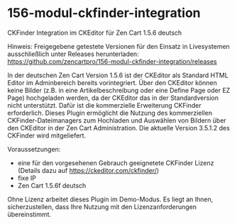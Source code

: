 # 156-modul-ckfinder-integration
CKFinder Integration im CKEditor für Zen Cart 1.5.6 deutsch

Hinweis: 
Freigegebene getestete Versionen für den Einsatz in Livesystemen ausschließlich unter Releases herunterladen:
https://github.com/zencartpro/156-modul-ckfinder-integration/releases

In der deutschen Zen Cart Version 1.5.6 ist der CKEditor als Standard HTML Editor im Adminbereich bereits vorintegriert.
Über den CKEditor können keine Bilder (z.B. in eine Artikelbeschreibung oder eine Define Page oder EZ Page) hochgeladen werden, da der CKEditor das in der Standardversion nicht unterstützt.
Dafür ist die kommerzielle Erweiterung CKFinder erforderlich.
Dieses Plugin ermöglicht die Nutzung des kommerziellen CKFinder-Dateimanagers zum Hochladen und Auswählen von Bildern über den CKEditor in der Zen Cart Administration.
Die aktuelle Version 3.5.1.2 des CKFinder wird mitgeliefert.

Voraussetzungen:
- eine für den vorgesehenen Gebrauch geeignetete CKFinder Lizenz (Details dazu auf https://ckeditor.com/ckfinder/)
- fixe IP
- Zen Cart 1.5.6f deutsch

Ohne Lizenz arbeitet dieses Plugin im Demo-Modus. 
Es liegt an Ihnen, sicherzustellen, dass Ihre Nutzung mit den Lizenzanforderungen übereinstimmt.
